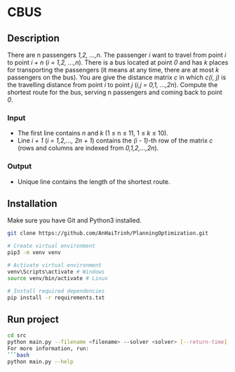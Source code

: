 # CBUS
## Description
There are n passengers *1,2, ...,n*. The passenger *i* want to travel from point *i* to point *i + n* (*i = 1,2, ...,n*). There is a bus located at point *0* and has *k* places for transporting the passengers (it means at any time, there are at most *k* passengers on the bus). You are give the distance matrix *c* in which *c(i, j)* is the travelling distance from point *i* to point *j* (*i,j = 0,1, ...,2n*). Compute the shortest route for the bus, serving n passengers and coming back to point *0*.
### Input 
- The first line contains *n* and *k* (1 &le; n &le; 11, 1 &le; *k* &le; 10).
- Line *i + 1* (*i = 1,2,..., 2n + 1*) contains the *(i - 1)*-th row of the matrix *c* (rows and columns are indexed from *0,1,2,...,2n*).
### Output
- Unique line contains the length of the shortest route.
## Installation
Make sure you have Git and Python3 installed.
```bash
git clone https://github.com/AnHaiTrinh/PlanningOptimization.git

# Create virtual environment
pip3 -m venv venv

# Activate virtual environment
venv\Scripts\activate # Windows
source venv/bin/activate # Linux

# Install required dependencies
pip install -r requirements.txt
```
## Run project
```bash
cd src
python main.py --filename <filename> --solver <solver> [--return-time]
For more information, run:
```bash
python main.py --help
```